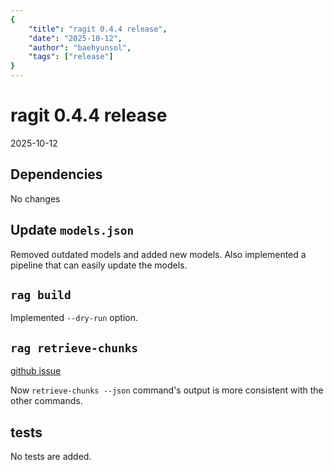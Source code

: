 ```yaml
---
{
    "title": "ragit 0.4.4 release",
    "date": "2025-10-12",
    "author": "baehyunsol",
    "tags": ["release"]
}
---
```


# ragit 0.4.4 release

2025-10-12

## Dependencies

No changes

## Update `models.json`

Removed outdated models and added new models. Also implemented a pipeline that can easily update the models.

## `rag build`

Implemented `--dry-run` option.

## `rag retrieve-chunks`

[github issue](https://github.com/baehyunsol/ragit/issues/26)

Now `retrieve-chunks --json` command's output is more consistent with the other commands.

## tests

No tests are added.
